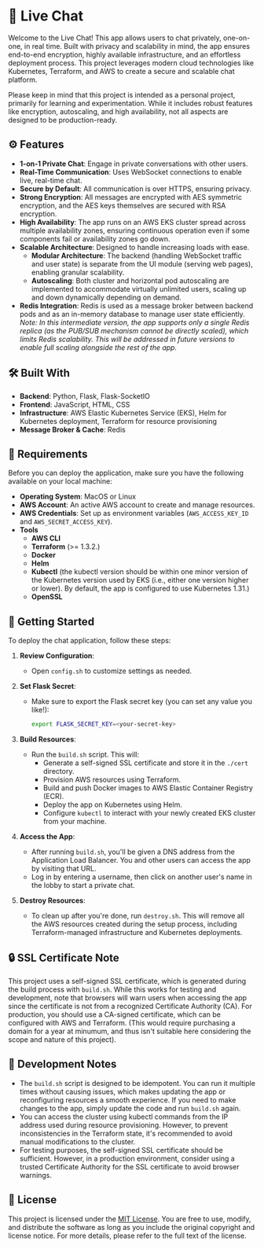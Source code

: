# 💬 Live Chat

Welcome to the Live Chat! This app allows users to chat privately, one-on-one, in real time. Built with privacy and scalability in mind, the app ensures end-to-end encryption, highly available infrastructure, and an effortless deployment process. This project leverages modern cloud technologies like Kubernetes, Terraform, and AWS to create a secure and scalable chat platform.

Please keep in mind that this project is intended as a personal project, primarily for learning and experimentation. While it includes robust features like encryption, autoscaling, and high availability, not all aspects are designed to be production-ready.

## ⚙️ Features

- **1-on-1 Private Chat**: Engage in private conversations with other users.
- **Real-Time Communication**: Uses WebSocket connections to enable live, real-time chat.
- **Secure by Default**: All communication is over HTTPS, ensuring privacy.
- **Strong Encryption**: All messages are encrypted with AES symmetric encryption, and the AES keys themselves are secured with RSA encryption.
- **High Availability**: The app runs on an AWS EKS cluster spread across multiple availability zones, ensuring continuous operation even if some components fail or availability zones go down.
- **Scalable Architecture**: Designed to handle increasing loads with ease.
  - **Modular Architecture**: The backend (handling WebSocket traffic and user state) is separate from the UI module (serving web pages), enabling granular scalability.
  - **Autoscaling**: Both cluster and horizontal pod autoscaling are implemented to accommodate virtually unlimited users, scaling up and down dynamically depending on demand.
- **Redis Integration**: Redis is used as a message broker between backend pods and as an in-memory database to manage user state efficiently.  
  *Note: In this intermediate version, the app supports only a single Redis replica (as the PUB/SUB mechanism cannot be directly scaled), which limits Redis scalability. This will be addressed in future versions to enable full scaling alongside the rest of the app.*

## 🛠️ Built With

- **Backend**: Python, Flask, Flask-SocketIO
- **Frontend**: JavaScript, HTML, CSS
- **Infrastructure**: AWS Elastic Kubernetes Service (EKS), Helm for Kubernetes deployment, Terraform for resource provisioning
- **Message Broker & Cache**: Redis

## 📝 Requirements

Before you can deploy the application, make sure you have the following available on your local machine:

- **Operating System**: MacOS or Linux
- **AWS Account**: An active AWS account to create and manage resources.
- **AWS Credentials**: Set up as environment variables (`AWS_ACCESS_KEY_ID` and `AWS_SECRET_ACCESS_KEY`).
- **Tools**
  - **AWS CLI**
  - **Terraform** (>= 1.3.2.)
  - **Docker**
  - **Helm**
  - **Kubectl** (the kubectl version should be within one minor version of the Kubernetes version used by EKS (i.e., either one version higher or lower). By default, the app is configured to use Kubernetes 1.31.)
  - **OpenSSL**

## 🚀 Getting Started

To deploy the chat application, follow these steps:

1. **Review Configuration**: 
   - Open `config.sh` to customize settings as needed.
   
2. **Set Flask Secret**:
   - Make sure to export the Flask secret key (you can set any value you like!):
     ```bash
     export FLASK_SECRET_KEY=<your-secret-key>
     ```

3. **Build Resources**:
   - Run the `build.sh` script. This will:
     - Generate a self-signed SSL certificate and store it in the `./cert` directory.
     - Provision AWS resources using Terraform.
     - Build and push Docker images to AWS Elastic Container Registry (ECR).
     - Deploy the app on Kubernetes using Helm.
     - Configure `kubectl` to interact with your newly created EKS cluster from your machine.

4. **Access the App**:
   - After running `build.sh`, you'll be given a DNS address from the Application Load Balancer. You and other users can access the app by visiting that URL.
   - Log in by entering a username, then click on another user's name in the lobby to start a private chat.

5. **Destroy Resources**:
   - To clean up after you're done, run `destroy.sh`. This will remove all the AWS resources created during the setup process, including Terraform-managed infrastructure and Kubernetes deployments.

## 🔒 SSL Certificate Note

This project uses a self-signed SSL certificate, which is generated during the build process with `build.sh`. While this works for testing and development, note that browsers will warn users when accessing the app since the certificate is not from a recognized Certificate Authority (CA). For production, you should use a CA-signed certificate, which can be configured with AWS and Terraform. (This would require purchasing a domain for a year at minumum, and thus isn't suitable here considering the scope and nature of this project).

## 🔧 Development Notes

- The `build.sh` script is designed to be idempotent. You can run it multiple times without causing issues, which makes updating the app or reconfiguring resources a smooth experience. If you need to make changes to the app, simply update the code and run `build.sh` again.
- You can access the cluster using kubectl commands from the IP address used during resource provisioning. However, to prevent inconsistencies in the Terraform state, it's recommended to avoid manual modifications to the cluster.
- For testing purposes, the self-signed SSL certificate should be sufficient. However, in a production environment, consider using a trusted Certificate Authority for the SSL certificate to avoid browser warnings.

## 📜 License

This project is licensed under the [MIT License](https://opensource.org/licenses/MIT). You are free to use, modify, and distribute the software as long as you include the original copyright and license notice. For more details, please refer to the full text of the license.
